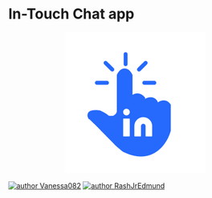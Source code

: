 # In-Touch Chat app

<div align="center">
  <img src="./readme-assets/logo.png" />
</div>

[![author Vanessa082](https://img.shields.io/badge/Author-Vanessa082-gold)](https://github.com/Vanessa082)
[![author RashJrEdmund](https://img.shields.io/badge/Author-RashJrEdmund-blue)](https://github.com/rashjredmund)
